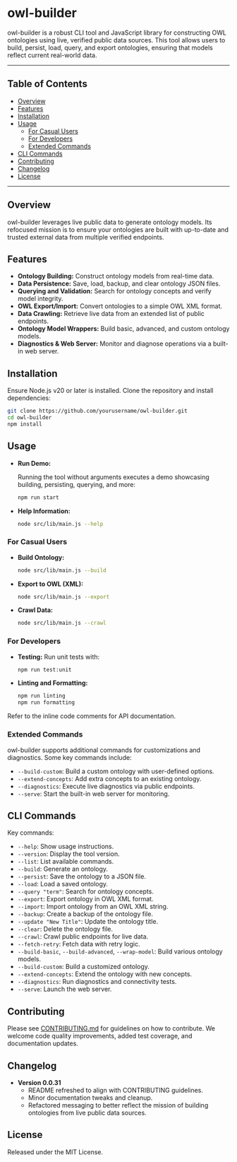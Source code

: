 # owl-builder

owl-builder is a robust CLI tool and JavaScript library for constructing OWL ontologies using live, verified public data sources. This tool allows users to build, persist, load, query, and export ontologies, ensuring that models reflect current real-world data.

---

## Table of Contents

- [Overview](#overview)
- [Features](#features)
- [Installation](#installation)
- [Usage](#usage)
  - [For Casual Users](#for-casual-users)
  - [For Developers](#for-developers)
  - [Extended Commands](#extended-commands)
- [CLI Commands](#cli-commands)
- [Contributing](#contributing)
- [Changelog](#changelog)
- [License](#license)

---

## Overview

owl-builder leverages live public data to generate ontology models. Its refocused mission is to ensure your ontologies are built with up-to-date and trusted external data from multiple verified endpoints.

## Features

- **Ontology Building:** Construct ontology models from real-time data.
- **Data Persistence:** Save, load, backup, and clear ontology JSON files.
- **Querying and Validation:** Search for ontology concepts and verify model integrity.
- **OWL Export/Import:** Convert ontologies to a simple OWL XML format.
- **Data Crawling:** Retrieve live data from an extended list of public endpoints.
- **Ontology Model Wrappers:** Build basic, advanced, and custom ontology models.
- **Diagnostics & Web Server:** Monitor and diagnose operations via a built-in web server.

## Installation

Ensure Node.js v20 or later is installed. Clone the repository and install dependencies:

```bash
git clone https://github.com/yourusername/owl-builder.git
cd owl-builder
npm install
```

## Usage

- **Run Demo:**

  Running the tool without arguments executes a demo showcasing building, persisting, querying, and more:

  ```bash
  npm run start
  ```

- **Help Information:**

  ```bash
  node src/lib/main.js --help
  ```

### For Casual Users

- **Build Ontology:**
  ```bash
  node src/lib/main.js --build
  ```

- **Export to OWL (XML):**
  ```bash
  node src/lib/main.js --export
  ```

- **Crawl Data:**
  ```bash
  node src/lib/main.js --crawl
  ```

### For Developers

- **Testing:** Run unit tests with:

  ```bash
  npm run test:unit
  ```

- **Linting and Formatting:**

  ```bash
  npm run linting
  npm run formatting
  ```

Refer to the inline code comments for API documentation.

### Extended Commands

owl-builder supports additional commands for customizations and diagnostics. Some key commands include:

- `--build-custom`: Build a custom ontology with user-defined options.
- `--extend-concepts`: Add extra concepts to an existing ontology.
- `--diagnostics`: Execute live diagnostics via public endpoints.
- `--serve`: Start the built-in web server for monitoring.

## CLI Commands

Key commands:

- `--help`: Show usage instructions.
- `--version`: Display the tool version.
- `--list`: List available commands.
- `--build`: Generate an ontology.
- `--persist`: Save the ontology to a JSON file.
- `--load`: Load a saved ontology.
- `--query "term"`: Search for ontology concepts.
- `--export`: Export ontology in OWL XML format.
- `--import`: Import ontology from an OWL XML string.
- `--backup`: Create a backup of the ontology file.
- `--update "New Title"`: Update the ontology title.
- `--clear`: Delete the ontology file.
- `--crawl`: Crawl public endpoints for live data.
- `--fetch-retry`: Fetch data with retry logic.
- `--build-basic`, `--build-advanced`, `--wrap-model`: Build various ontology models.
- `--build-custom`: Build a customized ontology.
- `--extend-concepts`: Extend the ontology with new concepts.
- `--diagnostics`: Run diagnostics and connectivity tests.
- `--serve`: Launch the web server.

## Contributing

Please see [CONTRIBUTING.md](CONTRIBUTING.md) for guidelines on how to contribute. We welcome code quality improvements, added test coverage, and documentation updates.

## Changelog

- **Version 0.0.31**
  - README refreshed to align with CONTRIBUTING guidelines.
  - Minor documentation tweaks and cleanup.
  - Refactored messaging to better reflect the mission of building ontologies from live public data sources.

## License

Released under the MIT License.
